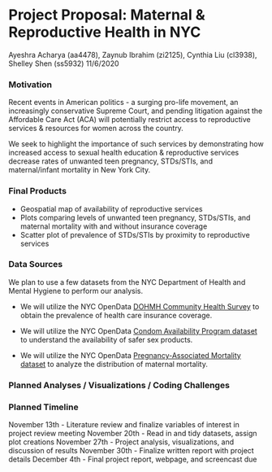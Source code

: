 Project Proposal: Maternal & Reproductive Health in NYC
================
Ayeshra Acharya (aa4478), Zaynub Ibrahim (zi2125), Cynthia Liu (cl3938),
Shelley Shen (ss5932)
11/6/2020

### Motivation

Recent events in American politics - a surging pro-life movement, an
increasingly conservative Supreme Court, and pending litigation against
the Affordable Care Act (ACA) will potentially restrict access to
reproductive services & resources for women across the country.

We seek to highlight the importance of such services by demonstrating
how increased access to sexual health education & reproductive services
decrease rates of unwanted teen pregnancy, STDs/STIs, and
maternal/infant mortality in New York City.

### Final Products

  - Geospatial map of availability of reproductive services
  - Plots comparing levels of unwanted teen pregnancy, STDs/STIs, and
    maternal mortality with and without insurance coverage
  - Scatter plot of prevalence of STDs/STIs by proximity to reproductive
    services

### Data Sources

We plan to use a few datasets from the NYC Department of Health and
Mental Hygiene to perform our analysis.

  - We will utilize the NYC OpenData [DOHMH Community Health
    Survey](https://data.cityofnewyork.us/Health/DOHMH-Community-Health-Survey-2010-2016-/csut-3wpr)
    to obtain the prevalence of health care insurance coverage.

  - We will utilize the NYC OpenData [Condom Availability Program
    dataset](https://data.cityofnewyork.us/Health/NYC-Condom-Availability-Program-HIV-condom-distrib/4kpn-sezh)
    to understand the availability of safer sex products.

  - We will utilize the NYC OpenData [Pregnancy-Associated Mortality
    dataset](https://data.cityofnewyork.us/Health/Pregnancy-Associated-Mortality/27x4-cbi6)
    to analyze the distribution of maternal mortality.

### Planned Analyses / Visualizations / Coding Challenges

### Planned Timeline

November 13th - Literature review and finalize variables of interest in
project review meeting November 20th - Read in and tidy datasets, assign
plot creations November 27th - Project analysis, visualizations, and
discussion of results November 30th - Finalize written report with
project details December 4th - Final project report, webpage, and
screencast due
